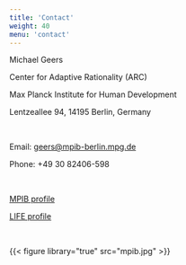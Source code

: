 ```yaml
---
title: 'Contact'
weight: 40
menu: 'contact'
---
```


Michael Geers

Center for Adaptive Rationality (ARC)

Max Planck Institute for Human Development

Lentzeallee 94, 14195 Berlin, Germany

<br>

Email: geers@mpib-berlin.mpg.de

Phone: +49 30 82406-598

<br>

[MPIB profile](https://www.mpib-berlin.mpg.de/staff/michael-geers)

[LIFE profile](https://www.imprs-life.mpg.de/people/fellows/105915)

<br>

{{< figure library="true" src="mpib.jpg" >}}
